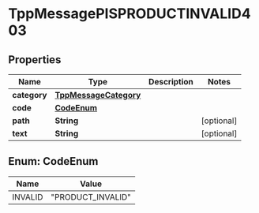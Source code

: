 
# TppMessagePISPRODUCTINVALID403

## Properties
Name | Type | Description | Notes
------------ | ------------- | ------------- | -------------
**category** | [**TppMessageCategory**](TppMessageCategory.md) |  | 
**code** | [**CodeEnum**](#CodeEnum) |  | 
**path** | **String** |  |  [optional]
**text** | **String** |  |  [optional]



<a name="CodeEnum"></a>
## Enum: CodeEnum
Name | Value
---- | -----
INVALID | &quot;PRODUCT_INVALID&quot;



